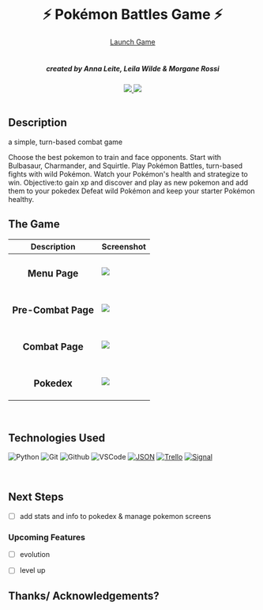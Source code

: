 <div align="center">
  <h1>⚡ Pokémon Battles Game ⚡</h1>
  <a href="https://gameurltocome.com/">Launch Game</a>
  <br>
  <br>
  <h5>created by Anna Leite, Leila Wilde & Morgane Rossi</h5>

  <a href="https://www.linkedin.com/in/leila.wilde/" target="_blank">
      <img src="https://img.shields.io/badge/-linkedin.com/in/leila.wilde-blue?style=flat&``logo=Linkedin&logoColor=white">
  </a> 
  <a href="leila.wilde@laplateforme.io" target="_blank">
      <img src="https://img.shields.io/badge/leila.wilde@laplateforme.io-c14438?style=flat&logo=laplateforme.ioogoColor=white">
  </a>
</div>

<br>
<h2>Description</h2>
<p>a simple, turn-based combat game 
<p>Choose the best pokemon to train and face opponents. Start with Bulbasaur, Charmander, and Squirtle. Play Pokémon Battles, turn-based fights with wild Pokémon. Watch your Pokémon's health and strategize to win.
Objective:to gain xp and discover and play as new pokemon and add them to your pokedex
Defeat wild Pokémon and keep your starter Pokémon healthy. 
<br>

## The Game
| Description | Screenshot |
|------------ | ------------|
| <h3 align="center">Menu Page</h3> | <img src="https://inserturl.png">
| <h3 align="center">Pre-Combat Page</h3> | <img src="https://inserturl.png" >
| <h3 align="center">Combat Page</h3> |  <img src="https://inserturl.png">
| <h3 align="center">Pokedex</h3> | <img src="https://inserturl.png">
</details>
<br>

## Technologies Used
![Python](https://img.shields.io/badge/-Python-333?style=flat&logo=python)
![Git](https://img.shields.io/badge/-Git-333?style=flat&logo=git)
![Github](https://img.shields.io/badge/-GitHub-333?style=flat&logo=github)
![VSCode](https://img.shields.io/badge/-VS_Code-333?style=flat&logo=visualstudio)
[![JSON](https://img.shields.io/badge/JSON-000?logo=json&logoColor=fff)](#)
[![Trello](https://img.shields.io/badge/Trello-0052CC?logo=trello&logoColor=fff)](#)
[![Signal](https://img.shields.io/badge/Signal-3A76F0?logo=signal&logoColor=fff)](#)

<br>

## Next Steps

- [ ] add stats and info to pokedex & manage pokemon screens

### Upcoming Features

- [ ] evolution

- [ ] level up

## Thanks/ Acknowledgements?



